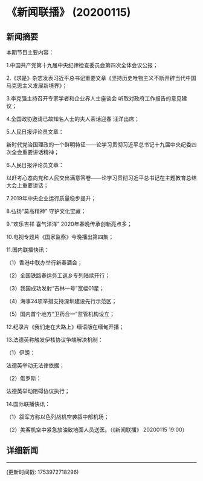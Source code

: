 # 《新闻联播》 (20200115)

## 新闻摘要

本期节目主要内容：

1.中国共产党第十九届中央纪律检查委员会第四次全体会议公报；

2.《求是》杂志发表习近平总书记重要文章《坚持历史唯物主义不断开辟当代中国马克思主义发展新境界》；

3.李克强主持召开专家学者和企业界人士座谈会 听取对政府工作报告的意见建议；

4.全国政协邀请已故知名人士的夫人茶话迎春 汪洋出席；

5.人民日报评论员文章：

新时代党治国理政的一个鲜明特征——论学习贯彻习近平总书记十九届中央纪委四次全会重要讲话精神；

6.人民日报评论员文章：

以赶考心态向党和人民交出满意答卷——论学习贯彻习近平总书记在主题教育总结大会上重要讲话；

7.2019年中央企业运行质量稳步提升；

8.弘扬“莫高精神” 守护文化宝藏；

9.“欢乐吉祥 喜气洋洋” 2020年春晚传承创新亮点多；

10.电视专题片《国家监察》今晚播出第四集；

11.国内联播快讯：

（1）香港中联办举行新春酒会；

（2）全国铁路春运务工返乡专列陆续开行；

（3）我国成功发射“吉林一号”宽幅01星；

（4）海事24项举措支持深圳建设先行示范区；

（5）国内首个地方“卫药合一”监管机构设立；

12.纪录片《我们走在大路上》缅语版在缅甸开播；

13.法德英称触发伊核协议争端解决机制：

（1）伊朗：

法德英举动无法律依据；

（2）俄罗斯：

法德英举动阻碍协议执行；

14.国际联播快讯：

（1）叙军方称以色列战机空袭叙中部机场；

（2）美客机空中紧急放油致地面人员送医。（《新闻联播》 20200115 19:00）

## 详细新闻

---

(更新时间戳: 1753972718296)

